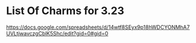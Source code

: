 # List Of Charms for 3.23
https://docs.google.com/spreadsheets/d/14wtf8SEyx9p18hWDCYONMhA7UVLtjwavczgCblK5Shc/edit?gid=0#gid=0
